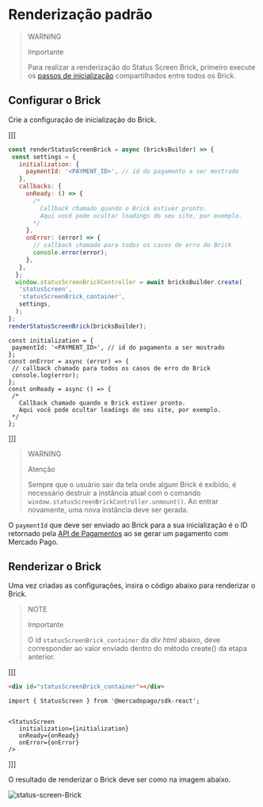 # Renderização padrão

> WARNING
>
> Importante
>
> Para realizar a renderização do Status Screen Brick, primeiro execute os [passos de inicialização](/developers/pt/docs/checkout-bricks/common-initialization) compartilhados entre todos os Brick. 

## Configurar o Brick

Crie a configuração de inicialização do Brick.

[[[
```Javascript
const renderStatusScreenBrick = async (bricksBuilder) => {
 const settings = {
   initialization: {
     paymentId: '<PAYMENT_ID>', // id do pagamento a ser mostrado
   },
   callbacks: {
     onReady: () => {
       /*
         Callback chamado quando o Brick estiver pronto.
         Aqui você pode ocultar loadings do seu site, por exemplo.
       */
     },
     onError: (error) => {
       // callback chamado para todos os casos de erro do Brick
       console.error(error);
     },
   },
  };
  window.statusScreenBrickController = await bricksBuilder.create(
   'statusScreen',
   'statusScreenBrick_container',
   settings,
  );  
};
renderStatusScreenBrick(bricksBuilder);
```
```react-jsx
const initialization = {
 paymentId: '<PAYMENT_ID>', // id do pagamento a ser mostrado
};
const onError = async (error) => {
 // callback chamado para todos os casos de erro do Brick
 console.log(error);
};
const onReady = async () => {
 /*
   Callback chamado quando o Brick estiver pronto.
   Aqui você pode ocultar loadings do seu site, por exemplo.
 */
};
```
]]]

> WARNING
> 
> Atenção
>
> Sempre que o usuário sair da tela onde algum Brick é exibido, é necessário destruir a instância atual com o comando `window.statusScreenBrickController.unmount()`. Ao entrar novamente, uma nova instância deve ser gerada.

O `paymentId` que deve ser enviado ao Brick para a sua inicialização é o ID retornado pela [API de Pagamentos](/developers/pt/reference/payments/_payments/post) ao se gerar um pagamento com Mercado Pago.

## Renderizar o Brick

Uma vez criadas as configurações, insira o código abaixo para renderizar o Brick. 

> NOTE
> 
> Importante
>
> O id `statusScreenBrick_container` da _div html_  abaixo, deve corresponder ao valor enviado dentro do método create() da etapa anterior.

[[[
```html
<div id="statusScreenBrick_container"></div>
```
```react-jsx
import { StatusScreen } from '@mercadopago/sdk-react';


<StatusScreen
   initialization={initialization}
   onReady={onReady}
   onError={onError}
/>
```
]]]

O resultado de renderizar o Brick deve ser como na imagem abaixo.

![status-screen-Brick](checkout-bricks/status-screen-brick-pt.jpg)
